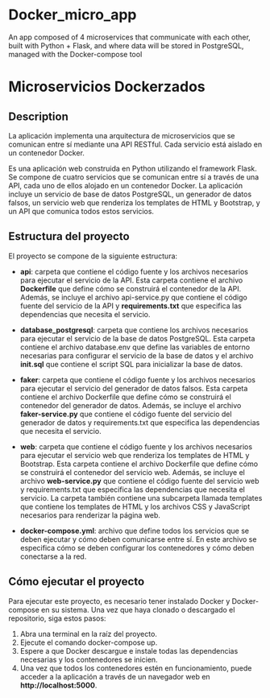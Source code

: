 # Docker_micro_app
An app composed of 4 microservices that communicate with each other, built with Python + Flask, and where data will be stored in PostgreSQL, managed with the Docker-compose tool


# Microservicios Dockerzados

## Description

La aplicación implementa una arquitectura de microservicios que se comunican entre sí mediante una API RESTful. Cada servicio está aislado en un contenedor Docker.

Es una aplicación web construida en Python utilizando el framework Flask. Se compone de cuatro servicios que se comunican entre sí a través de una API, cada uno de ellos alojado en un contenedor Docker. La aplicación incluye un servicio de base de datos PostgreSQL, un generador de datos falsos, un servicio web que renderiza los templates de HTML y Bootstrap, y un API que comunica todos estos servicios.

## Estructura del proyecto

El proyecto se compone de la siguiente estructura:

- **api**: carpeta que contiene el código fuente y los archivos necesarios para ejecutar el servicio de la API. Esta carpeta contiene el archivo **Dockerfile** que define cómo se construirá el contenedor de la API. Además, se incluye el archivo api-service.py que contiene el código fuente del servicio de la API y **requirements.txt** que especifica las dependencias que necesita el servicio.

- **database_postgresql**: carpeta que contiene los archivos necesarios para ejecutar el servicio de la base de datos PostgreSQL. Esta carpeta contiene el archivo database.env que define las variables de entorno necesarias para configurar el servicio de la base de datos y el archivo **init.sql** que contiene el script SQL para inicializar la base de datos.

- **faker**: carpeta que contiene el código fuente y los archivos necesarios para ejecutar el servicio del generador de datos falsos. Esta carpeta contiene el archivo Dockerfile que define cómo se construirá el contenedor del generador de datos. Además, se incluye el archivo **faker-service.py** que contiene el código fuente del servicio del generador de datos y requirements.txt que especifica las dependencias que necesita el servicio.

- **web**: carpeta que contiene el código fuente y los archivos necesarios para ejecutar el servicio web que renderiza los templates de HTML y Bootstrap. Esta carpeta contiene el archivo Dockerfile que define cómo se construirá el contenedor del servicio web. Además, se incluye el archivo **web-service.py** que contiene el código fuente del servicio web y requirements.txt que especifica las dependencias que necesita el servicio. La carpeta también contiene una subcarpeta llamada templates que contiene los templates de HTML y los archivos CSS y JavaScript necesarios para renderizar la página web.

- **docker-compose.yml**: archivo que define todos los servicios que se deben ejecutar y cómo deben comunicarse entre sí. En este archivo se especifica cómo se deben configurar los contenedores y cómo deben conectarse a la red.

## Cómo ejecutar el proyecto

Para ejecutar este proyecto, es necesario tener instalado Docker y Docker-compose en su sistema. Una vez que haya clonado o descargado el repositorio, siga estos pasos:

1. Abra una terminal en la raíz del proyecto.
2. Ejecute el comando docker-compose up.
3. Espere a que Docker descargue e instale todas las dependencias necesarias y los contenedores se inicien.
4. Una vez que todos los contenedores estén en funcionamiento, puede acceder a la aplicación a través de un navegador web en **http://localhost:5000**.